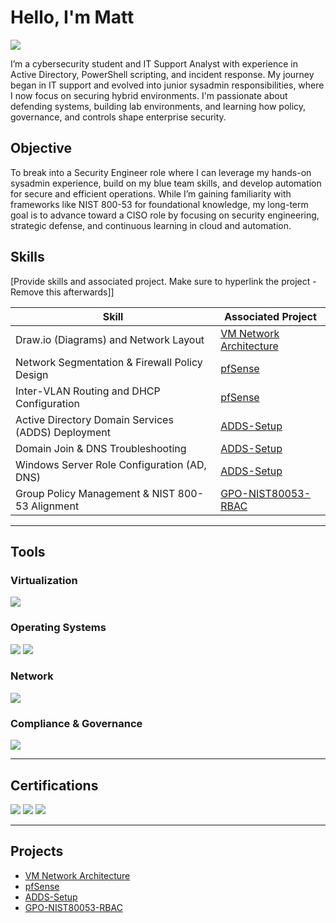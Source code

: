 # Hello, I'm Matt
<a href="https://www.linkedin.com/in/matt-starega/"><img src="https://img.shields.io/badge/-LinkedIn-0072b1?&style=for-the-badge&logo=linkedin&logoColor=white" /></a>

I’m a cybersecurity student and IT Support Analyst with experience in Active Directory, PowerShell scripting, and incident response. My journey began in IT support and evolved into junior sysadmin responsibilities, where I now focus on securing hybrid environments. I'm passionate about defending systems, building lab environments, and learning how policy, governance, and controls shape enterprise security.

## Objective
To break into a Security Engineer role where I can leverage my hands-on sysadmin experience, build on my blue team skills, and develop automation for secure and efficient operations. While I’m gaining familiarity with frameworks like NIST 800-53 for foundational knowledge, my long-term goal is to advance toward a CISO role by focusing on security engineering, strategic defense, and continuous learning in cloud and automation.

## Skills
[Provide skills and associated project. Make sure to hyperlink the project - Remove this afterwards]]

| Skill                                         | Associated Project         |
|-----------------------------------------------|----------------------------|
| Draw.io (Diagrams) and Network Layout         | <a href="https://github.com/mstarLabs/VM-Network-Architecture">VM Network Architecture</a>|
| Network Segmentation & Firewall Policy Design | <a href="https://github.com/mstarLabs/pfSense">pfSense</a> |
| Inter-VLAN Routing and DHCP Configuration     | <a href="https://github.com/mstarLabs/pfSense">pfSense</a> |
| Active Directory Domain Services (ADDS) Deployment | <a href="https://github.com/mstarLabs/ADDS-Setup/tree/main">ADDS-Setup</a> |
| Domain Join & DNS Troubleshooting | <a href="https://github.com/mstarLabs/ADDS-Setup/tree/main">ADDS-Setup</a> |
| Windows Server Role Configuration (AD, DNS) | <a href="https://github.com/mstarLabs/ADDS-Setup/tree/main">ADDS-Setup</a> |
| Group Policy Management & NIST 800-53 Alignment | <a href="https://github.com/mstarLabs/GPO-NIST80053-RBAC/tree/main">GPO-NIST80053-RBAC</a> |

---

## Tools

### Virtualization
<div>
    <img src="https://img.shields.io/badge/-VirtualBox-183A61?&style=for-the-badge&logo=virtualbox&logoColor=white" />
</div>

### Operating Systems
<div>
    <img src="https://img.shields.io/badge/-Windows%20Server%202019-0078D6?style=for-the-badge&logo=windows&logoColor=white" />
    <img src="https://img.shields.io/badge/-Windows%2010-0078D6?style=for-the-badge&logo=windows&logoColor=white" />
</div>

### Network
<div>
    <img src="https://img.shields.io/badge/-pfSense-22314E?&style=for-the-badge&logo=pfSense&logoColor=white" />
</div>

### Compliance & Governance
<div>
    <img src="https://img.shields.io/badge/-NIST%20800--53-00457C?style=for-the-badge" />
</div>

---

## Certifications

<div>
    <img src="https://img.shields.io/badge/-A%2B-4D4D4D?&style=for-the-badge&logo=CompTIA&logoColor=white" />
    <img src="https://img.shields.io/badge/-Network%2B-007ACC?&style=for-the-badge&logo=CompTIA&logoColor=white" />
    <img src="https://img.shields.io/badge/-Security%2B-FF0000?&style=for-the-badge&logo=CompTIA&logoColor=white" />
</div>


---

## Projects
- <a href="https://github.com/mstarLabs/VM-Network-Architecture">VM Network Architecture</a>
- <a href="https://github.com/mstarLabs/pfSense">pfSense</a>
- <a href="https://github.com/mstarLabs/ADDS-Setup/tree/main">ADDS-Setup</a>
- <a href="https://github.com/mstarLabs/GPO-NIST80053-RBAC/tree/main">GPO-NIST80053-RBAC</a>

